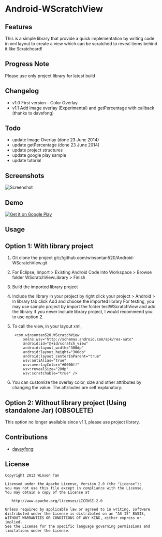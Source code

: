 Android-WScratchView
====================

## Features
This is a simple library that provide a quick implementation by writing code in xml layout to create a view which can be scratched to reveal items behind it like Scratchcard!

## Progress Note
Please use only project library for latest build

## Changelog
- v1.0 First version - Color Overlay
- v1.1 Add image overlay (Experimental) and getPercentage with callback (thanks to davefong)

## Todo
- update Image Overlay (done 23 June 2014)
- update getPercentage (done 23 June 2014)
- update project structures
- update google play sample
- update tutorial

## Screenshots
![Screenshot](https://github.com/winsontan520/Android-WScratchView/raw/master/github_screenshot.png)

## Demo
[![Get it on Google Play](http://www.android.com/images/brand/get_it_on_play_logo_small.png)](https://play.google.com/store/apps/details?id=com.winsontan520.testwscratchview)

## Usage
## Option 1: With library project
1. Git clone the project git://github.com/winsontan520/Android-WScratchView.git
2. For Eclipse, Import > Existing Android Code Into Workspace > Browse folder WScratchViewLibrary > Finish
3. Build the imported library project
4. Include the library in your project by right click your project > Android > In library tab click Add and choose the imported library
For testing, you may use sample project by import the folder testWScratchView and add the library
If you never include library project, I would recommend you to use option 2.
5. To call the view, in your layout xml,
    
        <com.winsontan520.WScratchView
            xmlns:wsv="http://schemas.android.com/apk/res-auto"
            android:id="@+id/scratch_view"
            android:layout_width="300dp"
            android:layout_height="300dp"
            android:layout_centerInParent="true"
            wsv:antiAlias="true"
            wsv:overlayColor="#0000ff"
            wsv:revealSize="20dp"
            wsv:scratchable="true" />


6. You can customize the overlay color, size and other attributes by changing the value. The attributes are self explanatory.

## Option 2: Without library project (Using standalone Jar) (OBSOLETE)
This option no longer available since v1.1, please use project library.

## Contributions

* [daveyfong](https://github.com/daveyfong)

## License
    Copyright 2013 Winson Tan
    
    Licensed under the Apache License, Version 2.0 (the "License");
    you may not use this file except in compliance with the License.
    You may obtain a copy of the License at
    
       http://www.apache.org/licenses/LICENSE-2.0
    
    Unless required by applicable law or agreed to in writing, software
    distributed under the License is distributed on an "AS IS" BASIS,
    WITHOUT WARRANTIES OR CONDITIONS OF ANY KIND, either express or implied.
    See the License for the specific language governing permissions and
    limitations under the License.
